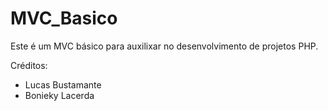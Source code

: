 # MVC_Basico

Este é um MVC básico para auxilixar no desenvolvimento de projetos PHP.

Créditos:
- Lucas Bustamante
- Bonieky Lacerda
